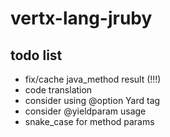 vertx-lang-jruby
========

## todo list

- fix/cache java_method result (!!!)
- code translation
- consider using @option Yard tag
- consider @yieldparam usage
- snake_case for method params